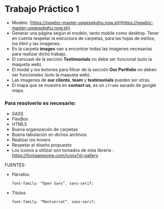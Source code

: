 # Trabajo Práctico 1

* Modelo: [https://newbiz-master-uqgespkghu.now.sh](https://newbiz-master-uqgespkghu.now.sh)
* Generar una página según el modelo, tanto mobile como desktop. Tener en cuenta respetar la estructura de carpetas, para las hojas de estilos, los html y las imagenes.
* En la carpeta **images** van a encontrar todas las imagenes necesarias para realizar dicho trabajo.
* El carousel de la sección **Testimonials** no debe ser funcional (solo la maqueta web).
* El modal y los botones para filtrar de la sección **Our Portfolio** no deben ser funcionales (solo la maqueta web).
* Las imagenes de **our clients**, **team** y **testimonials** pueden ser otras.
* El mapa que se muestra en **contact us**, es un `iframe` sacado de google maps.

### Para resolverlo es necesario:
* SASS
* FlexBox
* HTML5
* Buena organización de carpetas
* Buena tabulación en dichos archivos
* Realizar los hovers
* Respetar el diseño propuesto
* Los iconos a utilizar son tomados de esta libreria : https://fontawesome.com/icons?d=gallery

FUENTES:

- Párrafos
  ```css
  font-family: “Open Sans”, sans-serif;
  ```

- Títulos
  ```css
  font-family: “Montserrat”, sans-serif;
  ```
